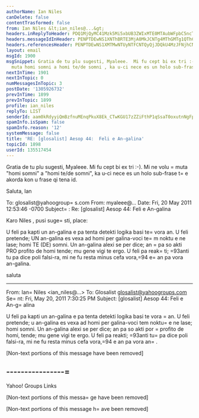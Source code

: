 ```yaml
---
authorName: Ian Niles
canDelete: false
contentTrasformed: false
from: Ian Niles &lt;ian_niles@...&gt;
headers.inReplyToHeader: PDQ1MjQyMC41Mzk5Mi5xbUB3ZWIxMTE0MTAubWFpbC5ncTEueWFob28uY29tPg==
headers.messageIdInHeader: PENPTDEwNS1XNThBRTE3MjA0MkJCNTg4MThGMTg1QThCNzEwQHBoeC5nYmw+
headers.referencesHeader: PENPTDEwNS1XMTMwNTUyNTFCNTQyQjJDQkU4MzJFNjhCNzEwQHBoeC5nYmw+LDw0NTI0MjAuNTM5OTIucW1Ad2ViMTExNDEwLm1haWwuZ3ExLnlhaG9vLmNvbT4=
layout: email
msgId: 1900
msgSnippet: Gratia de tu plu sugesti, Myaleee.  Mi fu cept bi ex tri :-).  Mi ne volu
  muta homi somni a homi te/de somni , ka u-ci nece es un holo sub-frase te akorda
nextInTime: 1901
nextInTopic: 0
numMessagesInTopic: 3
postDate: '1305926732'
prevInTime: 1899
prevInTopic: 1899
profile: ian_niles
replyTo: LIST
senderId: aam0kRdyyiQmBzfnuMEnqPkuX8Ek_CTwKGU17zZZiFthP1qSsaT0oxutnNgFpuYUjdvrweuAp_VDuMGMEea2deublAlHtNxv
spamInfo.isSpam: false
spamInfo.reason: '12'
systemMessage: false
title: 'RE: [glosalist] Aesop 44:  Feli e An-galina'
topicId: 1898
userId: 135517454
---
```



Gratia de tu plu sugesti, Myaleee.  Mi fu cept bi ex tri :-).  Mi ne volu =
muta "homi somni" a "homi te/de somni", ka u-ci nece es un holo sub-frase t=
e akorda kon u frase qi tena id.
 
Saluta,
Ian
 


To: glosalist@yahoogroup=
s.com
From: myaleee@...
Date: Fri, 20 May 2011 12:53:46 -0700
Subject=
: Re: [glosalist] Aesop 44: Feli e An-galina


  



Karo Niles , pusi suge=
sti, place:

U feli pa kapti un an-galina e pa tenta detekti logika basi te=
 vora an. U feli 
pretende; UN an-galina es vexa ad homi per galina-voci te=
m noktu e ne lase; 
homi TE (DE) somni. Un an-galina alexi se per dice; an =
pa so akti PRO profito 
de homi tende; mu gene vigi te ergo. U feli pa reak=
ti; =93anti tu pa dice poli 
falsi-ra, mi ne fu resta minus cefa vora,=94 e=
 an pa vora an-galina. 

saluta

________________________________
From: Ian=
 Niles <ian_niles@...>
To: Glosalist <glosalist@yahoogroups.com>
Se=
nt: Fri, May 20, 2011 7:30:25 PM
Subject: [glosalist] Aesop 44: Feli e An-g=
alina

U feli pa kapti un an-galina e pa tenta detekti logika basi te vora =
an. U feli 
pretende; u an-galina es vexa ad homi per galina-voci tem noktu=
 e ne lase; homi 
somni. Un an-galina alexi se per dice; an pa so akti por =
profito de homi, 
tende; mu gene vigi te ergo. U feli pa reakti; =93anti tu=
 pa dice poli falsi-ra, 
mi ne fu resta minus cefa vora,=94 e an pa vora an=
. 

[Non-text portions of this message have been removed]

----------------=
--------------------

Yahoo! Groups Links

[Non-text portions of this messa=
ge have been removed]



 		 	   		  

[Non-text portions of this message h=
ave been removed]


